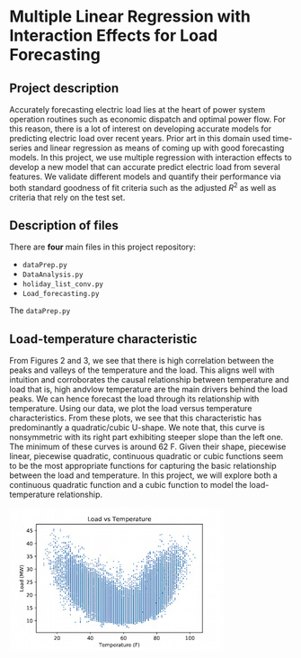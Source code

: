 # Multiple Linear Regression with Interaction Effects for Load Forecasting


## Project description
Accurately forecasting electric load lies at the heart of  power  system  operation  routines  such  as  economic  dispatch and optimal power flow. For this reason, there is a lot of interest  on  developing  accurate  models for  predicting  electric  load  over  recent  years.  Prior  art  in  this domain used time-series and linear regression as means of coming up  with  good  forecasting  models.  In this project, we use multiple regression with interaction effects to develop a new model that can accurate predict electric load from several features.  We  validate  different  models  and  quantify  their  performance  via both standard  goodness of fit criteria such as the adjusted $R^2$ as well as criteria that rely on the test set. 


## Description of files

There are **four** main files in this project repository:

- `dataPrep.py`
- `DataAnalysis.py`
- `holiday_list_conv.py`
- `Load_forecasting.py`

The `dataPrep.py` 


## Load-temperature characteristic

From Figures 2 and 3, we see that there is high correlation between the peaks and valleys of the temperature and the load. This  aligns  well  with  intuition  and  corroborates  the  causal relationship  between  temperature  and  load  that  is,  high  andvlow  temperature  are  the  main  drivers  behind  the  load  peaks. We  can  hence  forecast  the  load  through  its  relationship  with temperature. Using  our  data,  we  plot  the  load  versus  temperature  characteristics. From these  plots,  we  see  that  this  characteristic  has  predominantly  a  quadratic/cubic  U-shape.  We  note  that,  this curve  is  nonsymmetric  with  its right  part  exhibiting  steeper  slope  than  the  left  one.  The minimum  of  these  curves  is  around  62  F.  Given  their  shape, piecewise linear, piecewise quadratic, continuous quadratic or cubic functions seem to be the most appropriate functions for capturing the basic relationship between the load and temperature. In this project, we will explore both a continuous  quadratic  function and a cubic function to  model  the  load-temperature  relationship. 

![Load-temperature characteristic](load_temp.png)
